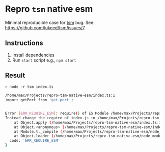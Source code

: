 # Repro `tsm` native esm

Minimal reproducible case for [tsm](https://github.com/lukeed/tsm) bug. See <https://github.com/lukeed/tsm/issues/7>.

## Instructions

1. Install dependencies
1. Run `start` script e.g., `npm start`

## Result

```sh
> node -r tsm index.ts

/home/max/Projects/repro-tsm-native-esm/index.ts:1
import getPort from 'get-port';
                                                                                                                                                                                                                    ^

Error [ERR_REQUIRE_ESM]: require() of ES Module /home/max/Projects/repro-tsm-native-esm/node_modules/.pnpm/get-port@6.0.0/node_modules/get-port/index.js from /home/max/Projects/repro-tsm-native-esm/index.ts not supported.
Instead change the require of index.js in /home/max/Projects/repro-tsm-native-esm/index.ts to a dynamic import() which is available in all CommonJS modules.
    at Object.apply (/home/max/Projects/repro-tsm-native-esm/index.ts:1:213)
    at Object.<anonymous> (/home/max/Projects/repro-tsm-native-esm/index.ts:20:34)
    at Module.t._compile (/home/max/Projects/repro-tsm-native-esm/node_modules/.pnpm/tsm@2.1.0/node_modules/tsm/require.js:1:935)
    at Object.loader (/home/max/Projects/repro-tsm-native-esm/node_modules/.pnpm/tsm@2.1.0/node_modules/tsm/require.js:1:948) {
  code: 'ERR_REQUIRE_ESM'
}
```
